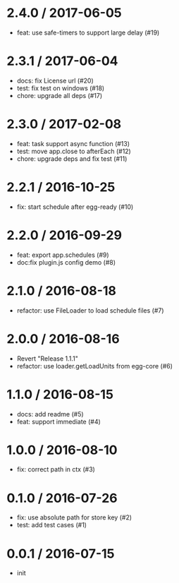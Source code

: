 
2.4.0 / 2017-06-05
==================

  * feat: use safe-timers to support large delay (#19)

2.3.1 / 2017-06-04
==================

  * docs: fix License url (#20)
  * test: fix test on windows (#18)
  * chore: upgrade all deps (#17)

2.3.0 / 2017-02-08
==================

  * feat: task support async function (#13)
  * test: move app.close to afterEach (#12)
  * chore: upgrade deps and fix test (#11)

2.2.1 / 2016-10-25
==================

  * fix: start schedule after egg-ready (#10)

2.2.0 / 2016-09-29
==================

  * feat: export app.schedules (#9)
  * doc:fix plugin.js config demo (#8)

2.1.0 / 2016-08-18
==================

  * refactor: use FileLoader to load schedule files (#7)

2.0.0 / 2016-08-16
==================

  * Revert "Release 1.1.1"
  * refactor: use loader.getLoadUnits from egg-core (#6)

1.1.0 / 2016-08-15
==================

  * docs: add readme (#5)
  * feat: support immediate (#4)

1.0.0 / 2016-08-10
==================

  * fix: correct path in ctx (#3)

0.1.0 / 2016-07-26
==================

  * fix: use absolute path for store key (#2)
  * test: add test cases (#1)

0.0.1 / 2016-07-15
==================

  * init
